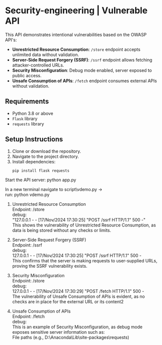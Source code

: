 # Security-engineering | Vulnerable API 

This API demonstrates intentional vulnerabilities based on the OWASP API's:
- **Unrestricted Resource Consumption**: `/store` endpoint accepts unlimited data without validation.
- **Server-Side Request Forgery (SSRF)**: `/ssrf` endpoint allows fetching attacker-controlled URLs.
- **Security Misconfiguration**: Debug mode enabled, server exposed to public access.
- **Unsafe Consumption of APIs**: `/fetch` endpoint consumes external APIs without validation.

## Requirements

- Python 3.8 or above
- `Flask` library
- `requests` library

## Setup Instructions

1. Clone or download the repository.
2. Navigate to the project directory.
3. Install dependencies:
   ```bash
   pip install flask requests

Start the API server:
python app.py

In a new terminal navigate to script\vdemo.py -><br>
run: python vdemo.py<br>

1. Unrestricted Resource Consumption<br>
Endpoint: /store<br>
debug:<br>
"127.0.0.1 - - [17/Nov/2024 17:30:25] "POST /ssrf HTTP/1.1" 500 -"<br>
This shows the vulnerability of Unrestricted Resource Consumption, as data is being stored without any checks or limits.

2. Server-Side Request Forgery (SSRF)<br>
Endpoint: /ssrf<br>
debug:<br>
127.0.0.1 - - [17/Nov/2024 17:30:25] "POST /ssrf HTTP/1.1" 500 -<br>
This confirms that the server is making requests to user-supplied URLs, proving the SSRF vulnerability exists.


3. Security Misconfiguration<br>
Endpoint: /store<br>
debug:<br>
127.0.0.1 - - [17/Nov/2024 17:30:29] "POST /fetch HTTP/1.1" 500 -<br>
The vulnerability of Unsafe Consumption of APIs is evident, as no checks are in place for the external URL or its content2

4. Unsafe Consumption of APIs<br>
Endpoint: /fetch<br>
debug:<br>
This is an example of Security Misconfiguration, as debug mode exposes sensitive server information such as:<br>
File paths (e.g., D:\Anaconda\Lib\site-packages\requests)
